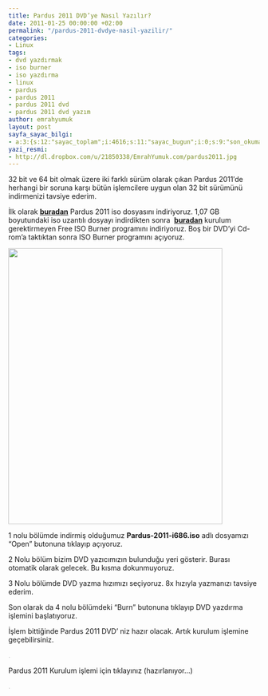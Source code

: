 ```yaml
---
title: Pardus 2011 DVD’ye Nasıl Yazılır?
date: 2011-01-25 00:00:00 +02:00
permalink: "/pardus-2011-dvdye-nasil-yazilir/"
categories:
- Linux
tags:
- dvd yazdırmak
- iso burner
- iso yazdırma
- linux
- pardus
- pardus 2011
- pardus 2011 dvd
- pardus 2011 dvd yazım
author: emrahyumuk
layout: post
sayfa_sayac_bilgi:
- a:3:{s:12:"sayac_toplam";i:4616;s:11:"sayac_bugun";i:0;s:9:"son_okuma";i:1366293904;}
yazi_resmi:
- http://dl.dropbox.com/u/21850338/EmrahYumuk.com/pardus2011.jpg
---
```


32 bit ve 64 bit olmak üzere iki farklı sürüm olarak çıkan Pardus 2011&#8242;de herhangi bir soruna karşı bütün işlemcilere uygun olan 32 bit sürümünü indirmenizi tavsiye ederim.

İlk olarak **[buradan][1]** Pardus 2011 iso dosyasını indiriyoruz. 1,07 GB boyutundaki iso uzantılı dosyayı indirdikten sonra  **[buradan][2]** kurulum gerektirmeyen Free ISO Burner programını indiriyoruz. Boş bir DVD&#8217;yi Cd-rom&#8217;a taktıktan sonra ISO Burner programını açıyoruz.

<!--more-->

<img class="alignnone" title="Free iso burner" src="http://dl.dropbox.com/u/21850338/EmrahYumuk.com/iso-burner.jpg" alt="" width="429" height="553" />

1 nolu bölümde indirmiş olduğumuz **Pardus-2011-i686.iso** adlı dosyamızı &#8220;Open&#8221; butonuna tıklayıp açıyoruz.

2 Nolu bölüm bizim DVD yazıcımızın bulunduğu yeri gösterir. Burası otomatik olarak gelecek. Bu kısma dokunmuyoruz.

3 Nolu bölümde DVD yazma hızımızı seçiyoruz. 8x hızıyla yazmanızı tavsiye ederim.

Son olarak da 4 nolu bölümdeki &#8220;Burn&#8221; butonuna tıklayıp DVD yazdırma işlemini başlatıyoruz.

İşlem bittiğinde Pardus 2011 DVD&#8217; niz hazır olacak. Artık kurulum işlemine geçebilirsiniz.

<span style="color: #c0c0c0;">.</span>

Pardus 2011 Kurulum işlemi için tıklayınız (hazırlanıyor&#8230;)

<span style="color: #c0c0c0;">.</span>

 [1]: ftp://ftp.pardus.org.tr/pub/ISO/Kurulan/2011/Pardus-2011-i686.iso
 [2]: http://dl.dropbox.com/u/233963/Programlar/FreeISOBurner.exe